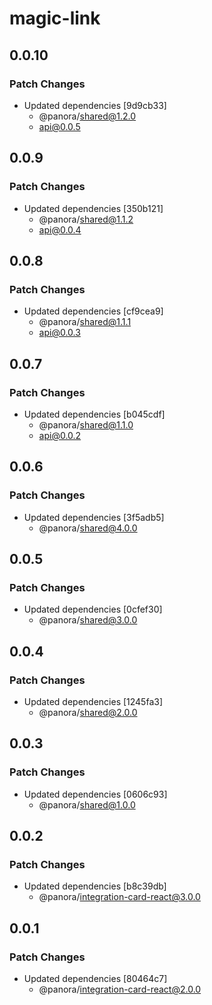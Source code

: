 # magic-link

## 0.0.10

### Patch Changes

- Updated dependencies [9d9cb33]
  - @panora/shared@1.2.0
  - api@0.0.5

## 0.0.9

### Patch Changes

- Updated dependencies [350b121]
  - @panora/shared@1.1.2
  - api@0.0.4

## 0.0.8

### Patch Changes

- Updated dependencies [cf9cea9]
  - @panora/shared@1.1.1
  - api@0.0.3

## 0.0.7

### Patch Changes

- Updated dependencies [b045cdf]
  - @panora/shared@1.1.0
  - api@0.0.2

## 0.0.6

### Patch Changes

- Updated dependencies [3f5adb5]
  - @panora/shared@4.0.0

## 0.0.5

### Patch Changes

- Updated dependencies [0cfef30]
  - @panora/shared@3.0.0

## 0.0.4

### Patch Changes

- Updated dependencies [1245fa3]
  - @panora/shared@2.0.0

## 0.0.3

### Patch Changes

- Updated dependencies [0606c93]
  - @panora/shared@1.0.0

## 0.0.2

### Patch Changes

- Updated dependencies [b8c39db]
  - @panora/integration-card-react@3.0.0

## 0.0.1

### Patch Changes

- Updated dependencies [80464c7]
  - @panora/integration-card-react@2.0.0
